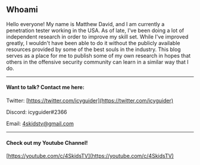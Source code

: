 ## Whoami

Hello everyone! My name is Matthew David, and I am currently a penetration tester working in the USA. As of late, I've been doing a lot of independent research in order to improve my skill set. While I've improved greatly, I wouldn't have been able to do it without the publicly available resources provided by some of the best souls in the industry. This blog serves as a place for me to publish some of my own research in hopes that others in the offensive security community can learn in a similar way that I do.

---
#### Want to talk? Contact me here:

Twitter: [https://twitter.com/icyguider](https://twitter.com/icyguider)

Discord: icyguider#2366

Email: 4skidstv@gmail.com

---
#### Check out my Youtube Channel!

[https://youtube.com/c/4SkidsTV](https://youtube.com/c/4SkidsTV)
